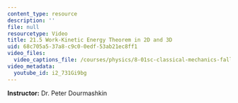 ```yaml
---
content_type: resource
description: ''
file: null
resourcetype: Video
title: 21.5 Work-Kinetic Energy Theorem in 2D and 3D
uid: 68c705a5-37a8-c9c0-0edf-53ab21ec8ff1
video_files:
  video_captions_file: /courses/physics/8-01sc-classical-mechanics-fall-2016/week-7-kinetic-energy-and-work/21.5-work-kinetic-energy-theorem-in-2d-and-3d/21.5-work-kinetic-energy-theorem-in-2d-and-3d/i2_731Gi9bg.vtt
video_metadata:
  youtube_id: i2_731Gi9bg
---
```


**Instructor:** Dr. Peter Dourmashkin